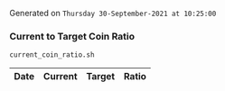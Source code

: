 Generated on `Thursday 30-September-2021 at 10:25:00`

### Current to Target Coin Ratio
`current_coin_ratio.sh`

Date|Current|Target|Ratio
---|---|---|---
